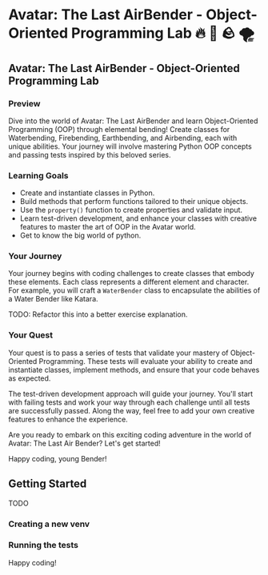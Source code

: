 # Avatar: The Last AirBender - Object-Oriented Programming Lab :fire: :ocean: :rock: :tornado:

## Avatar: The Last AirBender - Object-Oriented Programming Lab

### Preview

Dive into the world of Avatar: The Last AirBender
and learn Object-Oriented Programming (OOP) through elemental bending!
Create classes for Waterbending, Firebending, Earthbending, and Airbending,
each with unique abilities.
Your journey will involve mastering Python OOP concepts and
passing tests inspired by this beloved series.


### Learning Goals

- Create and instantiate classes in Python.
- Build methods that perform functions tailored to their unique objects.
- Use the `property()` function to create properties and validate input.
- Learn test-driven development,
and enhance your classes with creative features to master the art of OOP in the Avatar world.
- Get to know the big world of python.

### Your Journey

Your journey begins with coding challenges to create classes that embody these elements. Each class represents a different element and character. For example, you will craft a `WaterBender` class to encapsulate the abilities of a Water Bender like Katara.

TODO: Refactor this into a better exercise explanation.

### Your Quest

Your quest is to pass a series of tests that validate your mastery of Object-Oriented Programming.
These tests will evaluate your ability to create and instantiate classes, implement methods,
and ensure that your code behaves as expected.

The test-driven development approach will guide your journey. You'll start with failing tests and work your way through each challenge until all tests are successfully passed. Along the way, feel free to add your own creative features to enhance the experience.

Are you ready to embark on this exciting coding adventure in the world of Avatar: The Last Air Bender? Let's get started!

Happy coding, young Bender!


## Getting Started

TODO

### Creating a new venv

### Running the tests



Happy coding!
